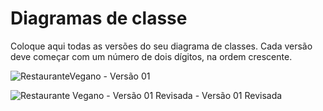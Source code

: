 # Diagramas de classe
Coloque aqui todas as versões do seu diagrama de classes. Cada versão deve começar com um número de dois dígitos, na ordem crescente.

![RestauranteVegano](https://github.com/DisciplinasProgramacao/poo-tp-2024-1-grupo-tetris/assets/104520144/e02cabee-dda6-4f4b-bddd-49b21f134da7) - Versão 01

![Restaurante Vegano - Versão 01 Revisada](https://github.com/DisciplinasProgramacao/poo-tp-2024-1-grupo-tetris/assets/104520144/47a09702-a737-4be7-a48e-1cf9c84a6838) - Versão 01 Revisada


